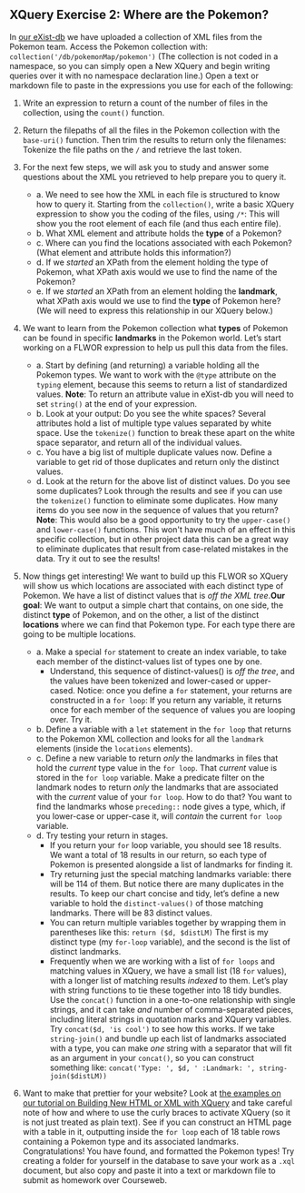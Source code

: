 ## XQuery Exercise 2: Where are the Pokemon?

In [our eXist-db](http://newtfire.org:8338) we have uploaded a collection of XML files from the Pokemon team. Access the Pokemon collection with:
``
collection('/db/pokemonMap/pokemon')
``
(The collection is not coded in a namespace, so you can simply open a New XQuery and begin writing queries over it with no namespace declaration line.) 
Open a text or markdown file to paste in the expressions you use for each of the following:

1. Write an expression to return a count of the number of files in the collection, using the `count()` function.
1. Return the filepaths of all the files in the Pokemon collection with the `base-uri()` function. Then trim the results to return only the filenames: Tokenize the file paths on the `/` and retrieve the last token.
1. For the next few steps, we will ask you to study and answer some questions about the XML you retrieved to help prepare you to query it. 
   * a. We need to see how the XML in each file is structured to know how to query it. Starting from the `collection()`, write a basic XQuery expression to show you the coding of the files, using `/*`: This will show you the root element of each file (and thus each entire file).
   * b. What XML element and attribute holds the **type** of a Pokemon? 
   * c. Where can you find the locations associated with each Pokemon? (What element and attribute holds this information?)
   * d. If we _started_ an XPath from the element holding the type of Pokemon, what XPath axis would we use to find the name of the Pokemon? 
   * e. If we _started_ an XPath from an element holding the **landmark**, what XPath axis would we use to find the **type** of Pokemon here? (We will need to express this relationship in our XQuery below.)
  
1. We want to learn from the Pokemon collection what **types** of Pokemon can be found in specific **landmarks** in the Pokemon world. Let’s start working on a FLWOR expression to help us pull this data from the files. 
   * a. Start by defining (and returning) a variable holding all the Pokemon types. We want to work with the `@type` attribute on the `typing` element, because this seems to return a list of standardized values. **Note**: To return an attribute value in eXist-db you will need to set `string()` at the end of your expression.  
   * b. Look at your output: Do you see the white spaces? Several attributes hold a list of multiple type values separated by white space. Use the `tokenize()` function to break these apart on the white space separator, and return all of the individual values. 
   * c. You have a big list of multiple duplicate values now. Define a variable to get rid of those duplicates and return only the distinct values. 
   * d. Look at the return for the above list of distinct values. Do you see some duplicates? Look through the results and see if you can use the `tokenize()` function to eliminate some duplicates. How many items do you see now in the sequence of values that you return? **Note**: This would also be a good opportunity to try the `upper-case()` and `lower-case()` functions. This won't have much of an effect in this specific collection, but in other project data this can be a great way to eliminate duplicates that result from case-related mistakes in the data. Try it out to see the results! 
1. Now things get interesting! We want to build up this FLWOR so XQuery will show us which locations are associated with each distinct type of Pokemon. We have a list of distinct values that is *off the XML tree*.**Our goal**:  We want to output a simple chart that contains, on one side, the distinct **type** of Pokemon, and on the other, a list of the distinct **locations** where we can find that Pokemon type. For each type there are going to be multiple locations.
   * a. Make a special `for` statement to create an index variable, to take each member of the distinct-values list of types one by one. 
       * Understand, this sequence of distinct-values() is *off the tree*, and the values have been tokenized and lower-cased or upper-cased. Notice: once you define a `for` statement, your returns are constructed in a `for loop`: If you return any variable, it returns once for each member of the sequence of values you are looping over. Try it. 
   * b. Define a variable with a `let` statement in the `for loop` that returns to the Pokemon XML collection and looks for all the `landmark` elements (inside the `locations` elements). 
   * c. Define a new variable to return *only* the landmarks in files that hold the *current* type value in the `for loop`. That *current* value is stored in the `for loop` variable. Make a predicate filter on the landmark nodes to return *only* the landmarks that are associated with the *current* value of your `for loop`. How to do that? You want to find the landmarks whose `preceding::` node gives a type, which, if you lower-case or upper-case it, will *contain* the current `for loop` variable. 
   * d. Try testing your return in stages. 
      * If you return your `for` loop variable, you should see 18 results. We want a total of 18 results in our return, so each type of Pokemon is presented alongside a list of landmarks for finding it.
      * Try returning just the special matching landmarks variable: there will be 114 of them. But notice there are many duplicates in the results. To keep our chart concise and tidy, let’s define a new variable to hold the `distinct-values()` of those matching landmarks. There will be 83 distinct values.
      * You can return multiple variables together by wrapping them in parentheses like this: 
      ``
      return ($d, $distLM)
     `` 
The first is my distinct type (my `for-loop` variable), and the second is the list of distinct landmarks.
       * Frequently when we are working with a list of `for loops` and matching values in XQuery, we have a small list (18 `for` values), with a longer list of matching results *indexed* to them. Let’s play with string functions to tie these together into 18 tidy bundles. Use the `concat()` function in a one-to-one relationship with single strings, and it can take *and* number of comma-separated pieces, including literal strings in quotation marks and XQuery variables. Try `concat($d, 'is cool')` to see how this works. If we take `string-join()` and bundle up each list of landmarks associated with a type, you can make *one* string with a separator that will fit as an argument in your `concat()`, so you can construct something like: `concat('Type: ', $d, ' :Landmark: ', string-join($distLM))`

1. Want to make that prettier for your website? Look at [the examples on our tutorial on Building New HTML or XML with XQuery](http://dh.newtfire.org/explainXQuery.html#Curly) and take careful note of how and where to use the curly braces to activate XQuery (so it is not just treated as plain text). See if you can construct an HTML page with a table in it, outputting inside the `for loop` each of 18 table rows containing a Pokemon type and its associated landmarks. Congratulations! You have found, and formatted the Pokemon types! Try creating a folder for yourself in the database to save your work as a `.xql` document, but also copy and paste it into a text or markdown file to submit as homework over Courseweb. 



  
